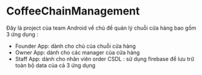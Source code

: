 # CoffeeChainManagement
Đây là project của team Android về chủ đề quản lý chuỗi cửa hàng bao gồm 3 ứng dụng :
- Founder App: dành cho chủ của chuỗi cửa hàng
- Owner App: dành cho các manager của cửa hàng
- Staff App: dành cho nhân viên order
CSDL : sử dụng firebase để lưu trữ toàn bộ data của cả 3 ứng dụng 

